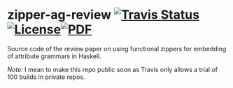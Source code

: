 # zipper-ag-review [![Travis Status](https://travis-ci.org/twesterhout/zipper-ag-review.svg?branch=master)](https://travis-ci.org/twesterhout/zipper-ag-review)[![License](https://img.shields.io/badge/license-BSD3-blue.svg)](https://opensource.org/licenses/BSD-3-Clause)[![PDF](https://img.shields.io/badge/pdf-online-lightgrey.svg?style=flat)](https://twesterhout.github.io/zipper-ag-review)

Source code of the review paper on using functional zippers for embedding of attribute grammars in Haskell.

*Note:* I mean to make this repo public soon as Travis only allows a trial of 100 builds in private repos.

